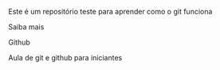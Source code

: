
Este é um repositório teste para aprender como o git funciona


Saiba mais 

Github








Aula de git e github para iniciantes 


